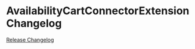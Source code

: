 # AvailabilityCartConnectorExtension Changelog

[Release Changelog](https://github.com/spryker/availability-cart-connector-extension/releases)
